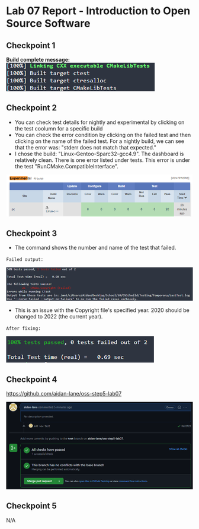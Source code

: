 # Lab 07 Report - Introduction to Open Source Software

## Checkpoint 1
**Build complete message:**\
![](build.png)

## Checkpoint 2
- You can check test details for nightly and experimental by clicking on the test coolumn
for a specific build
- You can check the error condition by clicking on the failed test and then clicking on the name of the failed test. For a nightly build, we can see that the error was: "stderr does not match that expected."
- I chose the build: "Linux-Gentoo-Sparc32-gcc4.9". The dashboard is relatively clean. There is one error listed under tests. This error is under the test "RunCMake.CompatibleInterface".

![](exp.png)

## Checkpoint 3

- The command shows the number and name of the test that failed.

`Failed output:`

![](testfail.png)
- This is an issue with the Copyright file's specified year. 2020 should be changed to 2022 (the current year).

`After fixing:`

![](testgood.png)

## Checkpoint 4
https://github.com/aidan-lane/oss-step5-lab07

![](pr.png)

## Checkpoint 5
N/A

